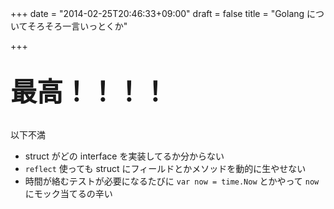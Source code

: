 +++
date = "2014-02-25T20:46:33+09:00"
draft = false
title = "Golang についてそろそろ一言いっとくか"

+++

<br>
<span style="font-size:300%;font-weight:bold;">最高！！！！</span>

<br>
<br>

以下不満

* struct がどの interface を実装してるか分からない
* `reflect` 使っても struct にフィールドとかメソッドを動的に生やせない
* 時間が絡むテストが必要になるたびに `var now = time.Now` とかやって `now` にモック当てるの辛い
